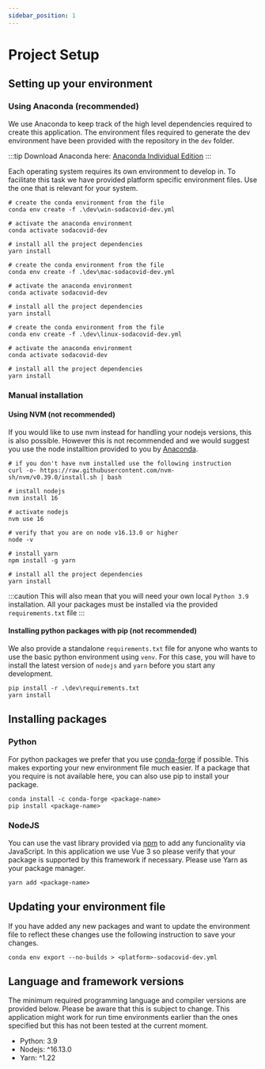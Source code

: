```yaml
---
sidebar_position: 1
---
```


# Project Setup

## Setting up your environment

### Using Anaconda (recommended)

We use Anaconda to keep track of the high level dependencies required to create this application. The environment files required to generate the dev environment have been provided with the repository in the `dev` folder.

:::tip
Download Anaconda here: [Anaconda Individual Edition](https://www.anaconda.com/products/individual)
:::

Each operating system requires its own environment to develop in. To facilitate this task we have provided platform specific environment files. Use the one that is relevant for your system.

```shell title="For Windows"
# create the conda environment from the file
conda env create -f .\dev\win-sodacovid-dev.yml

# activate the anaconda environment
conda activate sodacovid-dev

# install all the project dependencies
yarn install

```

```shell title="For macOS"
# create the conda environment from the file
conda env create -f .\dev\mac-sodacovid-dev.yml

# activate the anaconda environment
conda activate sodacovid-dev

# install all the project dependencies
yarn install

```

```shell title="For Linux"
# create the conda environment from the file
conda env create -f .\dev\linux-sodacovid-dev.yml

# activate the anaconda environment
conda activate sodacovid-dev

# install all the project dependencies
yarn install

```

### Manual installation

#### Using NVM (not recommended)

If you would like to use nvm instead for handling your nodejs versions, this is also possible. However this is not recommended and we would suggest you use the node installtion provided to you by [Anaconda](#using-anaconda-recommended).

```shell
# if you don't have nvm installed use the following instruction
curl -o- https://raw.githubusercontent.com/nvm-sh/nvm/v0.39.0/install.sh | bash

# install nodejs
nvm install 16

# activate nodejs
nvm use 16

# verify that you are on node v16.13.0 or higher
node -v

# install yarn
npm install -g yarn

# install all the project dependencies
yarn install

```

:::caution
This will also mean that you will need your own local `Python 3.9` installation. All your packages must be installed via the provided `requirements.txt` file
:::

#### Installing python packages with pip (not recommended)

We also provide a standalone `requirements.txt` file for anyone who wants to use the basic python environment using `venv`. For this case, you will have to install the latest version of `nodejs` and `yarn` before you start any development.

```shell
pip install -r .\dev\requirements.txt
yarn install
```

## Installing packages

### Python

For python packages we prefer that you use [conda-forge](https://anaconda.org/conda-forge) if possible. This makes exporting your new environment file much easier. If a package that you require is not available here, you can also use pip to install your package.

```shell
conda install -c conda-forge <package-name>
pip install <package-name>
```

### NodeJS

You can use the vast library provided via [npm](https://www.npmjs.com/) to add any funcionality via JavaScript. In this application we use Vue 3 so please verify that your package is supported by this framework if necessary. Please use Yarn as your package manager.

```shell
yarn add <package-name>
```

## Updating your environment file

If you have added any new packages and want to update the environment file to reflect these changes use the following instruction to save your changes.

```shell
conda env export --no-builds > <platform>-sodacovid-dev.yml
```

## Language and framework versions

The minimum required programming language and compiler versions are provided below. Please be aware that this is subject to change. This application might work for run time environments earlier than the ones specified but this has not been tested at the current moment.

- Python: 3.9
- Nodejs: ^16.13.0
- Yarn: ^1.22

